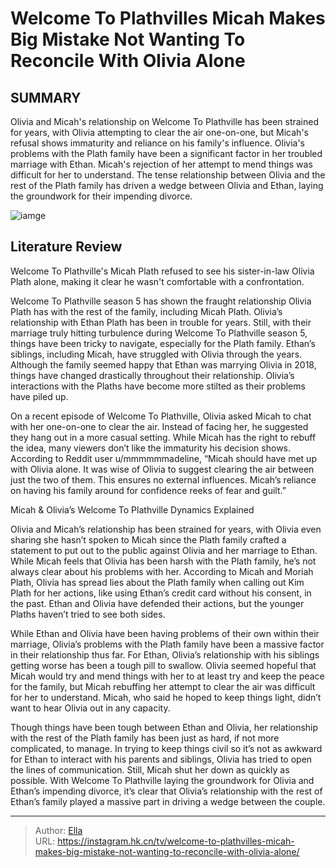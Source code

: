 # Welcome To Plathvilles Micah Makes Big Mistake Not Wanting To Reconcile With Olivia Alone


## SUMMARY 



  Olivia and Micah&#39;s relationship on Welcome To Plathville has been strained for years, with Olivia attempting to clear the air one-on-one, but Micah&#39;s refusal shows immaturity and reliance on his family&#39;s influence.   Olivia&#39;s problems with the Plath family have been a significant factor in her troubled marriage with Ethan. Micah&#39;s rejection of her attempt to mend things was difficult for her to understand.   The tense relationship between Olivia and the rest of the Plath family has driven a wedge between Olivia and Ethan, laying the groundwork for their impending divorce.  

![iamge](https://static1.srcdn.com/wordpress/wp-content/uploads/2023/11/welcome-to-plathville-s-micah-makes-big-mistake-not-wanting-to-reconcile-with-olivia-alone.jpg)

## Literature Review
Welcome To Plathville&#39;s Micah Plath refused to see his sister-in-law Olivia Plath alone, making it clear he wasn&#39;t comfortable with a confrontation.




Welcome To Plathville season 5 has shown the fraught relationship Olivia Plath has with the rest of the family, including Micah Plath. Olivia’s relationship with Ethan Plath has been in trouble for years. Still, with their marriage truly hitting turbulence during Welcome To Plathville season 5, things have been tricky to navigate, especially for the Plath family. Ethan’s siblings, including Micah, have struggled with Olivia through the years. Although the family seemed happy that Ethan was marrying Olivia in 2018, things have changed drastically throughout their relationship. Olivia’s interactions with the Plaths have become more stilted as their problems have piled up.




On a recent episode of Welcome To Plathville, Olivia asked Micah to chat with her one-on-one to clear the air. Instead of facing her, he suggested they hang out in a more casual setting. While Micah has the right to rebuff the idea, many viewers don’t like the immaturity his decision shows. According to Reddit user u/mmmmmmadeline, “Micah should have met up with Olivia alone. It was wise of Olivia to suggest clearing the air between just the two of them. This ensures no external influences. Micah’s reliance on having his family around for confidence reeks of fear and guilt.” 


 Micah &amp; Olivia’s Welcome To Plathville Dynamics Explained 
          

Olivia and Micah’s relationship has been strained for years, with Olivia even sharing she hasn’t spoken to Micah since the Plath family crafted a statement to put out to the public against Olivia and her marriage to Ethan. While Micah feels that Olivia has been harsh with the Plath family, he’s not always clear about his problems with her. According to Micah and Moriah Plath, Olivia has spread lies about the Plath family when calling out Kim Plath for her actions, like using Ethan’s credit card without his consent, in the past. Ethan and Olivia have defended their actions, but the younger Plaths haven’t tried to see both sides.





 

While Ethan and Olivia have been having problems of their own within their marriage, Olivia’s problems with the Plath family have been a massive factor in their relationship thus far. For Ethan, Olivia’s relationship with his siblings getting worse has been a tough pill to swallow. Olivia seemed hopeful that Micah would try and mend things with her to at least try and keep the peace for the family, but Micah rebuffing her attempt to clear the air was difficult for her to understand. Micah, who said he hoped to keep things light, didn’t want to hear Olivia out in any capacity.

Though things have been tough between Ethan and Olivia, her relationship with the rest of the Plath family has been just as hard, if not more complicated, to manage. In trying to keep things civil so it’s not as awkward for Ethan to interact with his parents and siblings, Olivia has tried to open the lines of communication. Still, Micah shut her down as quickly as possible. With Welcome To Plathville laying the groundwork for Olivia and Ethan’s impending divorce, it’s clear that Olivia’s relationship with the rest of Ethan’s family played a massive part in driving a wedge between the couple.






---

> Author: [Ella](https://instagram.hk.cn/)  
> URL: https://instagram.hk.cn/tv/welcome-to-plathvilles-micah-makes-big-mistake-not-wanting-to-reconcile-with-olivia-alone/  

